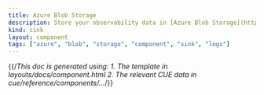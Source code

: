 ```yaml
---
title: Azure Blob Storage
description: Store your observability data in [Azure Blob Storage](https://azure.microsoft.com/en-us/services/storage/blobs/)
kind: sink
layout: component
tags: ["azure", "blob", "storage", "component", "sink", "logs"]
---
```


{{/*This doc is generated using:
     1. The template in layouts/docs/component.html
2. The relevant CUE data in cue/reference/components/...*/}}

